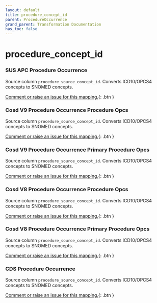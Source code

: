 ```yaml
---
layout: default
title: procedure_concept_id
parent: ProcedureOccurrence
grand_parent: Transformation Documentation
has_toc: false
---
```

# procedure_concept_id
### SUS APC Procedure Occurrence
Source column  `procedure_source_concept_id`.
Converts ICD10/OPCS4 concepts to SNOMED concepts.

[Comment or raise an issue for this mapping.](https://github.com/answerdigital/oxford-omop-data-mapper/issues/new?title=OMOP%20ProcedureOccurrence%20table%20procedure_concept_id%20field%20SUS%20APC%20Procedure%20Occurrence%20mapping){: .btn }
### Cosd V9 Procedure Occurrence Procedure Opcs
Source column  `procedure_source_concept_id`.
Converts ICD10/OPCS4 concepts to SNOMED concepts.

[Comment or raise an issue for this mapping.](https://github.com/answerdigital/oxford-omop-data-mapper/issues/new?title=OMOP%20ProcedureOccurrence%20table%20procedure_concept_id%20field%20Cosd%20V9%20Procedure%20Occurrence%20Procedure%20Opcs%20mapping){: .btn }
### Cosd V9 Procedure Occurrence Primary Procedure Opcs
Source column  `procedure_source_concept_id`.
Converts ICD10/OPCS4 concepts to SNOMED concepts.

[Comment or raise an issue for this mapping.](https://github.com/answerdigital/oxford-omop-data-mapper/issues/new?title=OMOP%20ProcedureOccurrence%20table%20procedure_concept_id%20field%20Cosd%20V9%20Procedure%20Occurrence%20Primary%20Procedure%20Opcs%20mapping){: .btn }
### Cosd V8 Procedure Occurrence Procedure Opcs
Source column  `procedure_source_concept_id`.
Converts ICD10/OPCS4 concepts to SNOMED concepts.

[Comment or raise an issue for this mapping.](https://github.com/answerdigital/oxford-omop-data-mapper/issues/new?title=OMOP%20ProcedureOccurrence%20table%20procedure_concept_id%20field%20Cosd%20V8%20Procedure%20Occurrence%20Procedure%20Opcs%20mapping){: .btn }
### Cosd V8 Procedure Occurrence Primary Procedure Opcs
Source column  `procedure_source_concept_id`.
Converts ICD10/OPCS4 concepts to SNOMED concepts.

[Comment or raise an issue for this mapping.](https://github.com/answerdigital/oxford-omop-data-mapper/issues/new?title=OMOP%20ProcedureOccurrence%20table%20procedure_concept_id%20field%20Cosd%20V8%20Procedure%20Occurrence%20Primary%20Procedure%20Opcs%20mapping){: .btn }
### CDS Procedure Occurrence
Source column  `procedure_source_concept_id`.
Converts ICD10/OPCS4 concepts to SNOMED concepts.

[Comment or raise an issue for this mapping.](https://github.com/answerdigital/oxford-omop-data-mapper/issues/new?title=OMOP%20ProcedureOccurrence%20table%20procedure_concept_id%20field%20CDS%20Procedure%20Occurrence%20mapping){: .btn }
